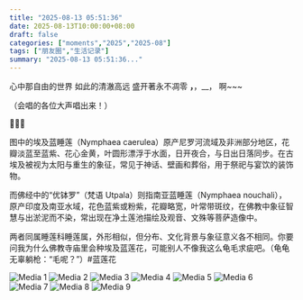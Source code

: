 ```yaml
---
title: "2025-08-13 05:51:36"
date: 2025-08-13T10:00:00+08:00
draft: false
categories: ["moments","2025","2025-08"]
tags: ["朋友圈","生活记录"]
summary: "2025-08-13 05:51:36..."
---
```


心中那自由的世界 如此的清澈高远
盛开著永不凋零 __，__，__，
啊~~~

（会唱的各位大声唱出来！）

🪷🪷🪷

图中的埃及蓝睡莲（Nymphaea caerulea）原产尼罗河流域及非洲部分地区，花瓣淡蓝至蓝紫、花心金黄，叶圆形漂浮于水面，日开夜合，与日出日落同步。在古埃及被视为太阳与重生的象征，常见于神话、壁画和葬俗，用于祭祀与宴饮的装饰物。

而佛经中的“优钵罗”（梵语 Utpala）则指南亚蓝睡莲（Nymphaea nouchali），原产印度及南亚水域，花色蓝紫或粉紫，花瓣略宽，叶常带斑纹，在佛教中象征智慧与出淤泥而不染，常出现在净土莲池描绘及观音、文殊等菩萨造像中。

两者同属睡莲科睡莲属，外形相似，但分布、文化背景与象征意义各不相同。你要问我为什么佛教寺庙里会种埃及蓝莲花，可能别人不像我这么龟毛求疵吧。（龟龟无辜躺枪：“毛呢？”）
​
​#蓝莲花

![Media 1](/Moments/photos/2025-08-13/202508130551360.jpg)
![Media 2](/Moments/photos/2025-08-13/202508130551361.jpg)
![Media 3](/Moments/photos/2025-08-13/202508130551362.jpg)
![Media 4](/Moments/photos/2025-08-13/202508130551363.jpg)
![Media 5](/Moments/photos/2025-08-13/202508130551364.jpg)
![Media 6](/Moments/photos/2025-08-13/202508130551365.jpg)
![Media 7](/Moments/photos/2025-08-13/202508130551366.jpg)
![Media 8](/Moments/photos/2025-08-13/202508130551367.jpg)
![Media 9](/Moments/photos/2025-08-13/202508130551368.jpg)

